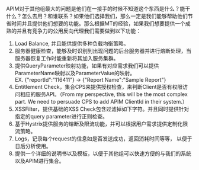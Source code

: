 APIM对于其他组最大的问题是他们在一接手的时候不知道这个东西是什么？能干什么？怎么去用？和谁联系？如果他们选择我们，那么一定是我们能够帮助他们节省时间并且提供他们想要的功能。那么根据MT的经验，如果我们想要提供一个成熟的并且有竞争力的公用反向代理我们需要做到以下功能：
1. Load Balance, 并且能供提供多种负载均衡策略。
2. 服务器健康检查，能够及时识别到出现问题的后台服务器并进行熔断处理，当服务器恢复工作时能重新将其加入服务集群。
3. 提供QueryParameter映射功能，如果有对应需求我们可以提供ParameterName映射以及ParameterValue的映射。  
	EX. {"reportId":"116411"}  -> {"Report Name":"Sample Report"}
4. Entitlement Check，集合CPS来提供授权检查，来判断Client是否有权限访问相应的服务API。（From my perspective, this will be the most complex part. We need to persuade CPS to add APIM ClientId in their system.）
5. XSSFilter，提供基础的XSS Check包含过滤掉如下字符。并且同时提供针对指定的query parameter进行正则检查。
6. 基于Hystrix提供服务的熔断及限流功能，并可以根据用户需求提供定制化限流策略。
7. Logs，记录每个request的信息如是否发送成功，返回消耗时间等等， 以便于日后分析使用。
8. 提供一个详细的说明书以及模板，以便于其他组可以快速方便的与我们的系统以及APIM进行集合。